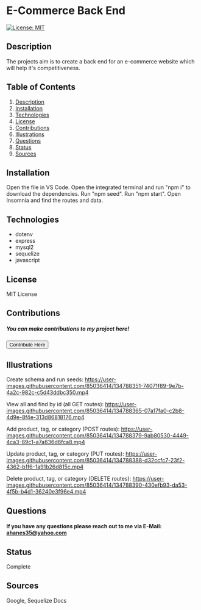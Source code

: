 # E-Commerce Back End
[![License: MIT](https://img.shields.io/badge/License-MIT-yellow.svg)](https://opensource.org/licenses/MIT)
## Description <a name="description"></a>
The projects aim is to create a back end for an e-commerce website which will help it's competitiveness.
## Table of Contents
1. [Description](#description)
2. [Installation](#installation)
3. [Technologies](#technologies)
4. [License](#license)
5. [Contributions](#contributions)
6. [Illustrations](#illustrations)
7. [Questions](#questions)
8. [Status](#status)
9. [Sources](#sources)
## Installation <a name="installation"></a>
Open the file in VS Code. Open the integrated terminal and run "npm i" to download the dependencies. Run "npm seed". Run "npm start". Open Insomnia and find the routes and data.
## Technologies <a name="technologies"></a>
 - dotenv
 - express
 - mysql2
 - sequelize
 - javascript
## License <a name="license"></a>
MIT License
## Contributions <a name="contributions"></a>
##### You can make contributions to my project here! 
 <button target=_blank href="https://github.com/amandajean007">Contribute Here</button>
## Illustrations <a name="illustrations"></a>
Create schema and run seeds:
https://user-images.githubusercontent.com/85036414/134788351-74071f89-9e7b-4a2c-982c-c5d43ddbc350.mp4

View all and find by id (all GET routes):
https://user-images.githubusercontent.com/85036414/134788365-07a17fa0-c2b8-4d9e-8f4e-313d86818176.mp4

Add product, tag, or category (POST routes):
https://user-images.githubusercontent.com/85036414/134788379-9ab80530-4449-4ca3-89c1-a7a636d6fca8.mp4

Update product, tag, or category (PUT routes):
https://user-images.githubusercontent.com/85036414/134788388-d32ccfc7-23f2-4362-b1f6-1a91b26d815c.mp4

Delete product, tag, or category (DELETE routes):
https://user-images.githubusercontent.com/85036414/134788390-430efb93-da53-4f5b-b4d1-36240e3f96e4.mp4

## Questions <a name="questions"></a>
#### If you have any questions please reach out to me via E-Mail: ahanes35@yahoo.com
## Status <a name="status"></a>
Complete
## Sources <a name="sources"></a>
Google, Sequelize Docs
